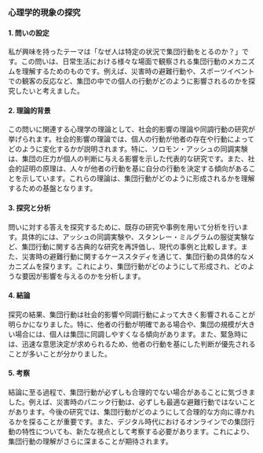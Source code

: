 ### 心理学的現象の探究

#### 1. 問いの設定
私が興味を持ったテーマは「なぜ人は特定の状況で集団行動をとるのか？」です。この問いは、日常生活における様々な場面で観察される集団行動のメカニズムを理解するためのものです。例えば、災害時の避難行動や、スポーツイベントでの観客の反応など、集団の中での個人の行動がどのように影響されるのかを探究したいと考えました。

#### 2. 理論的背景
この問いに関連する心理学の理論として、社会的影響の理論や同調行動の研究が挙げられます。社会的影響の理論では、個人の行動が他者の存在や行動によってどのように変化するかが説明されます。特に、ソロモン・アッシュの同調実験は、集団の圧力が個人の判断に与える影響を示した代表的な研究です。また、社会的証明の原理は、人々が他者の行動を基に自分の行動を決定する傾向があることを示しています。これらの理論は、集団行動がどのように形成されるかを理解するための基盤となります。

#### 3. 探究と分析
問いに対する答えを探究するために、既存の研究や事例を用いて分析を行います。具体的には、アッシュの同調実験や、スタンレー・ミルグラムの服従実験など、集団行動に関する古典的な研究を再評価し、現代の事例と比較します。また、災害時の避難行動に関するケーススタディを通じて、集団行動の具体的なメカニズムを探ります。これにより、集団行動がどのようにして形成され、どのような要因が影響を与えるのかを分析します。

#### 4. 結論
探究の結果、集団行動は社会的影響や同調行動によって大きく影響されることが明らかになりました。特に、他者の行動が明確である場合や、集団の規模が大きい場合には、個人は集団に同調しやすくなる傾向があります。また、緊急時には、迅速な意思決定が求められるため、他者の行動を基にした判断が優先されることが多いことが分かりました。

#### 5. 考察
結論に至る過程で、集団行動が必ずしも合理的でない場合があることに気づきました。例えば、災害時のパニック行動は、必ずしも最適な避難行動ではないことがあります。今後の研究では、集団行動がどのようにして合理的な方向に導かれるかを探ることが重要です。また、デジタル時代におけるオンラインでの集団行動の特性についても、新たな視点として考察する必要があります。これにより、集団行動の理解がさらに深まることが期待されます。